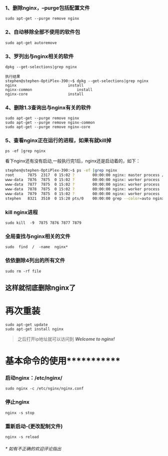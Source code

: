 
### 1、删除nginx，–purge包括配置文件

```Shell
sudo apt-get --purge remove nginx
```

### 2、自动移除全部不使用的软件包
```Shell
sudo apt-get autoremove
```
### 3、罗列出与nginx相关的软件
```Shell
dpkg --get-selections|grep nginx

执行结果
stephen@stephen-OptiPlex-390:~$ dpkg --get-selections|grep nginx
nginx                       install
nginx-common                    install
nginx-core                  install
```
### 4、删除1.3查询出与nginx有关的软件
```Shell
sudo apt-get --purge remove nginx
sudo apt-get --purge remove nginx-common
sudo apt-get --purge remove nginx-core
```
### 5、查看nginx正在运行的进程，如果有就kill掉
```Shell
ps -ef |grep nginx
```
看下nginx还有没有启动,一般执行完1后，nginx还是启动着的，如下：
```sh
stephen@stephen-OptiPlex-390:~$ ps -ef |grep nginx
root      7875  2317  0 15:02 ?        00:00:00 nginx: master process /usr/sbin/nginx
www-data  7876  7875  0 15:02 ?        00:00:00 nginx: worker process
www-data  7877  7875  0 15:02 ?        00:00:00 nginx: worker process
www-data  7878  7875  0 15:02 ?        00:00:00 nginx: worker process
www-data  7879  7875  0 15:02 ?        00:00:00 nginx: worker process
stephen   8321  3510  0 15:20 pts/0    00:00:00 grep --color=auto nginx
```

### kill nginx进程
```Shell
sudo kill  -9  7875 7876 7877 7879
```
### 全局查找与nginx相关的文件
```Shell
sudo  find  /  -name  nginx*
```
### 依依删除4列出的所有文件
```Shell
sudo rm -rf file
```
## 这样就彻底删除nginx了

# 再次重装
```Shell
sudo apt-get update
sudo apt-get install nginx
```
> 之后打开ip地址就可以访问到 ***Welcome to nginx!***


# 基本命令的使用***********
### 启动nginx：/etc/nginx/
```Shell
sudo nginx -c /etc/nginx/nginx.conf
```
### 停止nginx
```Shell
nginx -s stop
```
### 重新启动-(更改配制文件)
```Shell
nginx -s reload
```
###### * 如有不正确的欢迎评论指出